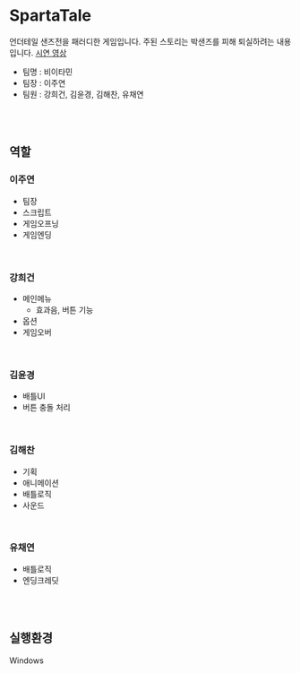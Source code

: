 # SpartaTale
언더테일 샌즈전을 패러디한 게임입니다.
주된 스토리는 박샌즈를 피해 퇴실하려는 내용입니다.
[시연 영상](https://youtu.be/l5O3d3dk_LA)

* 팀명 : 비이타민
* 팀장 : 이주연
* 팀원 : 강희건, 김윤경, 김해찬, 유채연

<br/>
<br/>

## 역할
### 이주연
- 팀장
- 스크립트
- 게임오프닝
- 게임엔딩

<br/>

### 강희건
- 메인메뉴
  - 효과음, 버튼 기능
- 옵션
- 게임오버

<br/>

### 김윤경
- 배틀UI
- 버튼 충돌 처리

<br/>

### 김해찬
- 기획
- 애니메이션
- 배틀로직
- 사운드

<br/>

### 유채연
- 배틀로직
- 엔딩크레딧

<br/>
<br/>

## 실행환경
Windows

<br/>
<br/>

